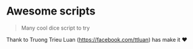 # Awesome scripts

> Many cool dice script to try

Thank to Truong Trieu Luan (https://facebook.com/ttluan) has make it ❤
